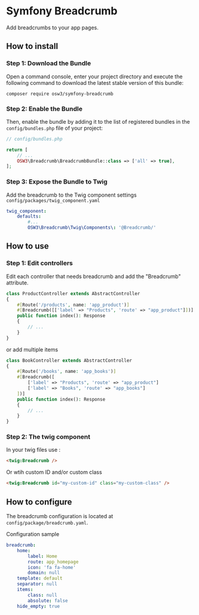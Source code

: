 # Symfony Breadcrumb

Add breadcrumbs to your app pages.

## How to install

### Step 1: Download the Bundle

Open a command console, enter your project directory and execute the
following command to download the latest stable version of this bundle:

```console
composer require osw3/symfony-breadcrumb
```

### Step 2: Enable the Bundle

Then, enable the bundle by adding it to the list of registered bundles
in the `config/bundles.php` file of your project:

```php 
// config/bundles.php

return [
    // ...
    OSW3\Breadcrumb\BreadcrumbBundle::class => ['all' => true],
];
```

### Step 3: Expose the Bundle to Twig

Add the breadcrumb to the Twig component settings `config/packages/twig_component.yaml`

```yaml
twig_component:
    defaults:
        #...
        OSW3\Breadcrumb\Twig\Components\: '@Breadcrumb/'
```

## How to use

### Step 1: Edit controllers

Edit each controller that needs breadcrumb and add the "Breadcrumb" attribute.

```php 
class ProductController extends AbstractController
{
    #[Route('/products', name: 'app_product')]
    #[Breadcrumb([['label' => "Products", 'route' => "app_product"]])]
    public function index(): Response
    {
        // ...
    }
}
```

or add multiple items

```php 
class BookController extends AbstractController
{
    #[Route('/books', name: 'app_books')]
    #[Breadcrumb([
        ['label' => "Products", 'route' => "app_product"]
        ['label' => "Books", 'route' => "app_books"]
    ])]
    public function index(): Response
    {
        // ...
    }
}
```

### Step 2: The twig component

In your twig files use : 

```html
<twig:Breadcrumb />
```

Or wtih custom ID and/or custom class 

```html 
<twig:Breadcrumb id="my-custom-id" class="my-custom-class" />
```

## How to configure

The breadcrumb configuration is located at `config/package/breadcrumb.yaml`.

Configuration sample

```yaml
breadcrumb:
    home:
        label: Home
        route: app_homepage
        icon: 'fa fa-home'
        domain: null
    template: default
    separator: null
    items:
        class: null
        absolute: false
    hide_empty: true
```